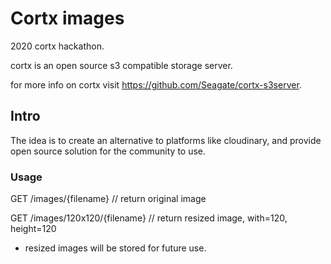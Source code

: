 # Cortx images

2020 cortx hackathon.

cortx is an open source s3 compatible storage server.

for more info on cortx visit https://github.com/Seagate/cortx-s3server.

## Intro

The idea is to create an alternative to platforms like cloudinary, and provide open source solution for the community to use.

### Usage

GET /images/{filename} // return original image

GET /images/120x120/{filename} // return resized image, with=120, height=120

* resized images will be stored for future use.
